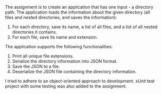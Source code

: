 The assignment is to create an application that has one input - a directory path. The application loads the information about the given directory (all files
and nested directories, and saves the information):

1) For each directory, save its name, a list of all files, and a list of all nested directories it contains.
2) For each file, save its name and extension.

The application supports the following functionalities:

1) Print all unique file extensions.
2) Serialize the directory information into JSON format.
3) Save the JSON to a file.
4) Deserialize the JSON file containing the directory information.

I tried to adhere to an object-oriented approach to development. xUnit test project with some testing was also added to the assignment.
